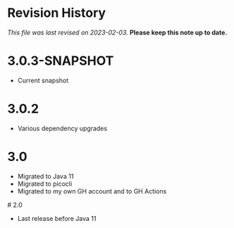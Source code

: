# Revision History

*This file was last revised on 2023-02-03.* **Please keep this note up to date.**

# 3.0.3-SNAPSHOT
* Current snapshot

# 3.0.2
* Various dependency upgrades

# 3.0
* Migrated to Java 11
* Migrated to picocli
* Migrated to my own GH account and to GH Actions

# 2.0 
* Last release before Java 11
